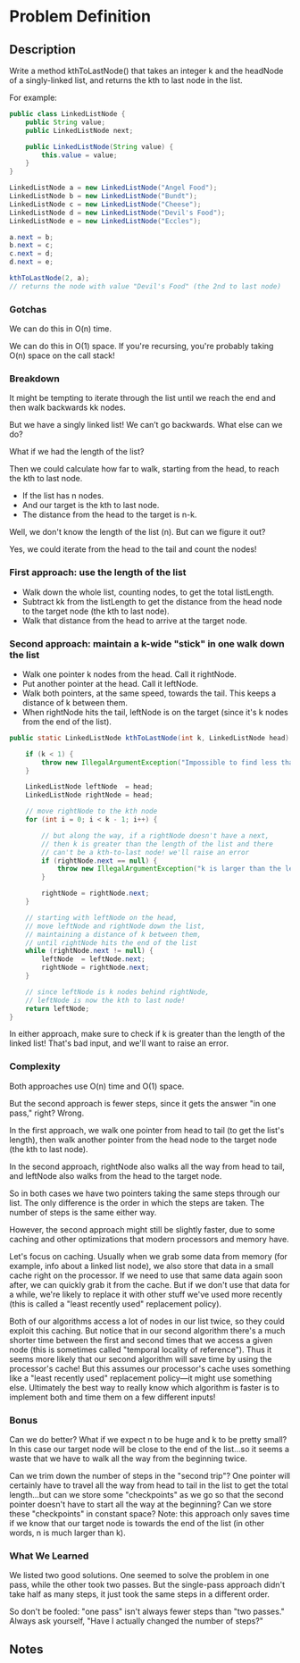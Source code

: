 # Problem Definition

## Description

Write a method kthToLastNode() that takes an integer k and the headNode of a singly-linked list, and returns the kth to last node in the list.

For example:

```java
public class LinkedListNode {
    public String value;
    public LinkedListNode next;

    public LinkedListNode(String value) {
        this.value = value;
    }
}

LinkedListNode a = new LinkedListNode("Angel Food");
LinkedListNode b = new LinkedListNode("Bundt");
LinkedListNode c = new LinkedListNode("Cheese");
LinkedListNode d = new LinkedListNode("Devil's Food");
LinkedListNode e = new LinkedListNode("Eccles");

a.next = b;
b.next = c;
c.next = d;
d.next = e;

kthToLastNode(2, a);
// returns the node with value "Devil's Food" (the 2nd to last node)
```

### Gotchas

We can do this in O(n) time.

We can do this in O(1) space. If you're recursing, you're probably taking O(n) space on the call stack!

### Breakdown

It might be tempting to iterate through the list until we reach the end and then walk backwards kk nodes.

But we have a singly linked list! We can’t go backwards. What else can we do?

What if we had the length of the list?

Then we could calculate how far to walk, starting from the head, to reach the kth to last node.

* If the list has n nodes.
* And our target is the kth to last node.
* The distance from the head to the target is n-k.

Well, we don't know the length of the list (n). But can we figure it out?

Yes, we could iterate from the head to the tail and count the nodes!

### First approach: use the length of the list

* Walk down the whole list, counting nodes, to get the total listLength.
* Subtract kk from the listLength to get the distance from the head node to the target node (the kth to last node).
* Walk that distance from the head to arrive at the target node.

### Second approach: maintain a k-wide "stick" in one walk down the list

* Walk one pointer k nodes from the head. Call it rightNode.
* Put another pointer at the head. Call it leftNode.
* Walk both pointers, at the same speed, towards the tail. This keeps a distance of k between them.
* When rightNode hits the tail, leftNode is on the target (since it's k nodes from the end of the list).

```java
public static LinkedListNode kthToLastNode(int k, LinkedListNode head) {

    if (k < 1) {
        throw new IllegalArgumentException("Impossible to find less than first to last node: " + k);
    }

    LinkedListNode leftNode  = head;
    LinkedListNode rightNode = head;

    // move rightNode to the kth node
    for (int i = 0; i < k - 1; i++) {

        // but along the way, if a rightNode doesn't have a next,
        // then k is greater than the length of the list and there
        // can't be a kth-to-last node! we'll raise an error
        if (rightNode.next == null) {
            throw new IllegalArgumentException("k is larger than the length of the linked list: " + k);
        }

        rightNode = rightNode.next;
    }

    // starting with leftNode on the head,
    // move leftNode and rightNode down the list,
    // maintaining a distance of k between them,
    // until rightNode hits the end of the list
    while (rightNode.next != null) {
        leftNode  = leftNode.next;
        rightNode = rightNode.next;
    }

    // since leftNode is k nodes behind rightNode,
    // leftNode is now the kth to last node!
    return leftNode;
}
```

In either approach, make sure to check if k is greater than the length of the linked list! That's bad input, and we'll want to raise an error.

### Complexity

Both approaches use O(n) time and O(1) space.

But the second approach is fewer steps, since it gets the answer "in one pass," right? Wrong.

In the first approach, we walk one pointer from head to tail (to get the list's length), then walk another pointer from the head node to the target node (the kth to last node).

In the second approach, rightNode also walks all the way from head to tail, and leftNode also walks from the head to the target node.

So in both cases we have two pointers taking the same steps through our list. The only difference is the order in which the steps are taken. The number of steps is the same either way.

However, the second approach might still be slightly faster, due to some caching and other optimizations that modern processors and memory have.

Let's focus on caching. Usually when we grab some data from memory (for example, info about a linked list node), we also store that data in a small cache right on the processor. If we need to use that same data again soon after, we can quickly grab it from the cache. But if we don't use that data for a while, we're likely to replace it with other stuff we've used more recently (this is called a "least recently used" replacement policy).

Both of our algorithms access a lot of nodes in our list twice, so they could exploit this caching. But notice that in our second algorithm there's a much shorter time between the first and second times that we access a given node (this is sometimes called "temporal locality of reference"). Thus it seems more likely that our second algorithm will save time by using the processor's cache! But this assumes our processor's cache uses something like a "least recently used" replacement policy—it might use something else. Ultimately the best way to really know which algorithm is faster is to implement both and time them on a few different inputs!

### Bonus

Can we do better? What if we expect n to be huge and k to be pretty small? In this case our target node will be close to the end of the list...so it seems a waste that we have to walk all the way from the beginning twice.

Can we trim down the number of steps in the "second trip"? One pointer will certainly have to travel all the way from head to tail in the list to get the total length...but can we store some "checkpoints" as we go so that the second pointer doesn't have to start all the way at the beginning? Can we store these "checkpoints" in constant space? Note: this approach only saves time if we know that our target node is towards the end of the list (in other words, n is much larger than k).

### What We Learned

We listed two good solutions. One seemed to solve the problem in one pass, while the other took two passes. But the single-pass approach didn't take half as many steps, it just took the same steps in a different order.

So don't be fooled: "one pass" isn't always fewer steps than "two passes." Always ask yourself, "Have I actually changed the number of steps?"

## Notes